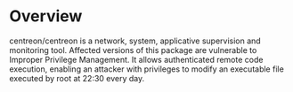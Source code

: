 # Overview
centreon/centreon is a network, system, applicative supervision and monitoring tool.
Affected versions of this package are vulnerable to Improper Privilege Management.
It allows authenticated remote code execution, enabling an attacker with privileges to modify an executable file executed by root at 22:30 every day.